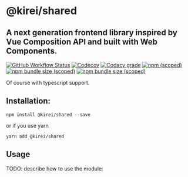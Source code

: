 # @kirei/shared
## A next generation frontend library inspired by Vue Composition API and built with Web Components.
[![GitHub Workflow Status](https://img.shields.io/github/workflow/status/ifaxity/kirei/Tests?style=for-the-badge)](https://github.com/iFaxity/kirei/actions)
[![Codecov](https://img.shields.io/codecov/c/github/ifaxity/kirei?style=for-the-badge)](https://codecov.io/gh/iFaxity/kirei)
[![Codacy grade](https://img.shields.io/codacy/grade/dbdf69a34ba64733ace9d8aa204248ab?style=for-the-badge)](https://app.codacy.com/manual/iFaxity/kirei/dashboard)
[![npm (scoped)](https://img.shields.io/npm/v/@kirei/shared?style=for-the-badge)](https://npmjs.org/package/@kirei/shared)
[![npm bundle size (scoped)](https://img.shields.io/bundlephobia/min/@kirei/shared?label=Bundle%20size&style=for-the-badge)](https://npmjs.org/package/@kirei/shared)
[![npm bundle size (scoped)](https://img.shields.io/bundlephobia/minzip/@kirei/shared?label=Bundle%20size%20%28gzip%29&style=for-the-badge)](https://npmjs.org/package/@kirei/shared)

Of course with typescript support.


## Installation:
`npm install @kirei/shared --save`

or if you use yarn

`yarn add @kirei/shared`


## Usage
TODO: describe how to use the module:
